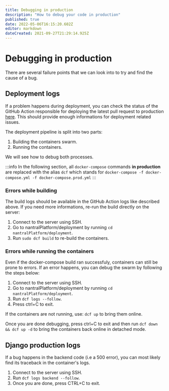 ```yaml
---
title: Debugging in production
description: "How to debug your code in production"
published: true
date: 2022-05-06T16:15:20.602Z
editor: markdown
dateCreated: 2021-09-27T21:29:14.925Z
---
```


# Debugging in production

There are several failure points that we can look into to try and find the cause of a bug.

## Deployment logs

If a problem happens during deployment, you can check the status of the GitHub Action responsible for deploying the latest pull request to production [here](https://github.com/nantral-platform/nantralPlatform/actions). This should provide enough informations for deployment related issues.

The deployment pipeline is split into two parts:

1. Building the containers swarm.
2. Running the containers.

We will see how to debug both processes.

:::info
In the following section, all `docker-compose` commands **in production** are replaced with the 
alias `dcf` which stands for `docker-compose -f docker-compose.yml -f docker-compose.prod.yml`
:::

### Errors while building

The build logs should be available in the GitHub Action logs like described above.
If you need more informations, re-run the build directly on the server:

1. Connect to the server using SSH.
2. Go to nantralPlatform/deployment by running `cd nantralPlatform/deployment`.
3. Run `sudo dcf build` to re-build the containers.

### Errors while running the containers

Even if the docker-compose build ran successfuly, containers can still be prone to errors. If an error happens, you can debug the swarm by following the steps below:

1. Connect to the server using SSH.
2. Go to nantralPlatform/deployment by running `cd nantralPlatform/deployment`.
3. Run `dcf logs --follow`.
4. Press ctrl+C to exit.

If the containers are not running, use: `dcf up` to bring them online.

Once you are done debugging, press ctrl+C to exit and then run `dcf down && dcf up -d` to bring the containers back online in detached mode.

## Django production logs

If a bug happens in the backend code (i.e a 500 error), you can most likely find its traceback in the container's logs.

1. Connect to the server using SSH.
2. Run `dcf logs backend --follow`.
3. Once you are done, press CTRL+C to exit.

